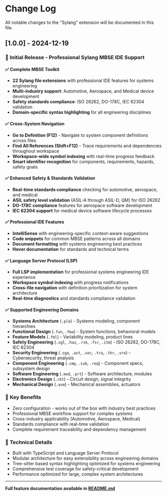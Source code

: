 # Change Log

All notable changes to the "Sylang" extension will be documented in this file.

## [1.0.0] - 2024-12-19

### 🚀 **Initial Release - Professional Sylang MBSE IDE Support**

#### ✅ **Complete MBSE Toolkit**
- **22 Sylang file extensions** with professional IDE features for systems engineering
- **Multi-industry support**: Automotive, Aerospace, and Medical device development
- **Safety standards compliance**: ISO 26262, DO-178C, IEC 62304 validation
- **Domain-specific syntax highlighting** for all engineering disciplines

#### ✅ **Cross-System Navigation**
- **Go to Definition (F12)** - Navigate to system component definitions across files  
- **Find All References (Shift+F12)** - Trace requirements and dependencies throughout workspace
- **Workspace-wide symbol indexing** with real-time progress feedback
- **Smart identifier recognition** for components, requirements, hazards, safety goals

#### ✅ **Enhanced Safety & Standards Validation**
- **Real-time standards compliance** checking for automotive, aerospace, and medical
- **ASIL safety level validation** (ASIL-A through ASIL-D, QM) for ISO 26262
- **DO-178C compliance** features for aerospace software development
- **IEC 62304 support** for medical device software lifecycle processes

#### ✅ **Professional IDE Features**
- **IntelliSense** with engineering-specific context-aware suggestions
- **Code snippets** for common MBSE patterns across all domains
- **Document formatting** with systems engineering best practices
- **Hover documentation** for standards and technical terms

#### ✅ **Language Server Protocol (LSP)**
- **Full LSP implementation** for professional systems engineering IDE experience
- **Workspace symbol indexing** with progress notifications
- **Cross-file navigation** with definition prioritization for system architecture
- **Real-time diagnostics** and standards compliance validation

#### ✅ **Supported Engineering Domains**
- **Systems Architecture** (`.ple`) - Systems modeling, component hierarchies
- **Functional Design** (`.fun`, `.fma`) - System functions, behavioral models  
- **Feature Models** (`.fml`) - Variability modeling, product lines
- **Safety Engineering** (`.sgl`, `.haz`, `.rsk`, `.fsr`, `.itm`) - ISO 26262, DO-178C, IEC 62304
- **Security Engineering** (`.sgo`, `.ast`, `.sec`, `.tra`, `.thr`, `.sre`) - Cybersecurity, threat analysis
- **Component Engineering** (`.cmp`, `.sub`, `.req`) - Component specs, subsystem design
- **Software Engineering** (`.mod`, `.prt`) - Software architecture, modules
- **Electronics Design** (`.ckt`) - Circuit design, signal integrity
- **Mechanical Design** (`.asm`) - Mechanical assemblies, actuators

### 🎯 **Key Benefits**
- Zero configuration - works out of the box with industry best practices
- Professional MBSE workflow support for complex systems
- Cross-industry applicability (Automotive, Aerospace, Medical)
- Standards compliance with real-time validation
- Complete requirement traceability and dependency management

### 🔧 **Technical Details**
- Built with TypeScript and Language Server Protocol
- Modular architecture for easy extensibility across engineering domains
- Tree-sitter based syntax highlighting optimized for systems engineering
- Comprehensive test coverage for safety-critical development
- Performance optimized for large, complex system architectures

---

**Full feature documentation available in [README.md](README.md)** 